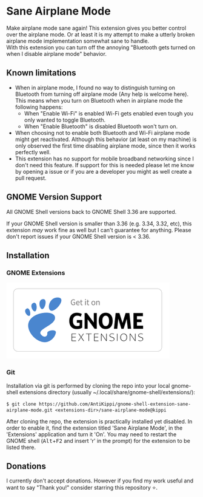 # Sane Airplane Mode

Make airplane mode sane again! This extension gives you better control over the airplane mode. Or at least it is my attempt to make a utterly broken airplane mode implementation somewhat sane to handle.  
With this extension you can turn off the annoying "Bluetooth gets turned on when I disable airplane mode" behavior.

## Known limitations

 - When in airplane mode, I found no way to distinguish turning on Bluetooth from turning off airplane mode (Any help is welcome here).  
   This means when you turn on Bluetooth when in airplane mode the following happens:
   - When "Enable Wi-Fi" is enabled Wi-Fi gets enabled even tough you only wanted to toggle Bluetooth.
   - When "Enable Bluetooth" is disabled Bluetooth won't turn on. 
 - When choosing not to enable both Bluetooth and Wi-Fi airplane mode might get reactivated. Although this behavior (at least on my machine) is only observed the first time disabling airplane mode, since then it works perfectly well.
 - This extension has no support for mobile broadband networking since I don't need this feature. If support for this is needed please let me know by opening a issue or if you are a developer you might as well create a pull request.


 ## GNOME Version Support
All GNOME Shell versions back to GNOME Shell 3.36 are supported.

If your GNOME Shell version is smaller than 3.36 (e.g. 3.34, 3.32, etc), this extension _may_ work fine as well but I can't guarantee for anything. Please don't report issues if your GNOME Shell version is < 3.36.
 

## Installation

### GNOME Extensions

[!["Install from extensions.gnome.org"](ego.svg)](https://extensions.gnome.org/extension/4604/)

### Git

Installation via git is performed by cloning the repo into your local gnome-shell extensions directory (usually ~/.local/share/gnome-shell/extensions/):

    $ git clone https://github.com/AntiKippi/gnome-shell-extension-sane-airplane-mode.git <extensions-dir>/sane-airplane-mode@kippi

After cloning the repo, the extension is practically installed yet disabled. In order to enable it, find the extension titled 'Sane Airplane Mode', in the 'Extensions' application and turn it 'On'.
You may need to restart the GNOME shell (<kbd>Alt</kbd>+<kbd>F2</kbd> and insert 'r' in the prompt) for the extension to be listed there.

## Donations
I currently don't accept donations. However if you find my work useful and want to say "Thank you!" consider starring this repository ⭐.